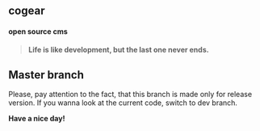## cogear 
#### open source cms

> **Life is like development, but the last one never ends.**

## Master branch
Please, pay attention to the fact, that this branch is made only for release version. If you wanna look at the current code, switch to dev branch.

**Have a nice day!**
